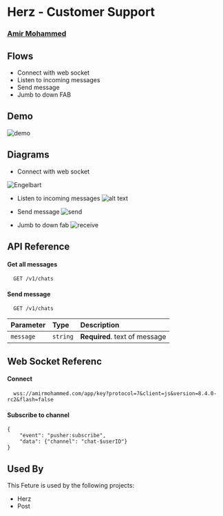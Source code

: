 
# Herz - Customer Support

### [Amir Mohammed](https://www.linkedin.com/in/amir-mohammed-7b1306128/)

## Flows

 - Connect with web socket
 - Listen to incoming messages
 - Send message
 - Jumb to down FAB

## Demo

![demo](https://dgitsa-my.sharepoint.com/personal/a_mohammed_exab_sa/Documents/Diagrams/h-cs-demo.gif)


## Diagrams

 - Connect with web socket

![Engelbart](https://dgitsa-my.sharepoint.com/personal/a_mohammed_exab_sa/Documents/Diagrams/h-cs-connect.png)


 - Listen to incoming messages
 ![alt text](https://dgitsa-my.sharepoint.com/personal/a_mohammed_exab_sa/Documents/Diagrams/h-cs-listen.png)
 
 - Send message
 ![send](https://dgitsa-my.sharepoint.com/personal/a_mohammed_exab_sa/Documents/Diagrams/h-cs-send.png)
 
 - Jumb to down fab
 ![receive](https://dgitsa-my.sharepoint.com/personal/a_mohammed_exab_sa/Documents/Diagrams/h-cs-fab.png)
## API Reference

#### Get all messages

```http
  GET /v1/chats
```

#### Send message

```http
  GET /v1/chats
```

| Parameter | Type     | Description                       |
| :-------- | :------- | :-------------------------------- |
| `message` | `string` | **Required**. text of message |


## Web Socket Referenc

#### Connect

```http
  wss://amirmohammed.com/app/key?protocol=7&client=js&version=8.4.0-rc2&flash=false
```

#### Subscribe to channel

```http
{
    "event": "pusher:subscribe",
    "data": {"channel": "chat-$userID"}
}
```

## Used By

This Feture is used by the following projects:

- Herz
- Post

